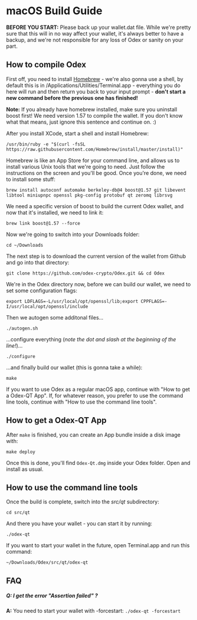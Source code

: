 # macOS Build Guide

**BEFORE YOU START:** Please back up your wallet.dat file. While we're pretty sure that this will in no way affect your wallet, it's always better to have a backup, and we're not responsible for any loss of Odex or sanity on your part.

## How to compile Odex

First off, you need to install [Homebrew](https://brew.sh/index_de.html) - we're also gonna use a shell, by default this is in /Applications/Utilities/Terminal.app - everything you do here will run and then return you back to your input prompt - **don't start a new command before the previous one has finished!**

**Note:** If you already have homebrew installed, make sure you uninstall boost first! We need version 1.57 to compile the wallet. If you don't know what that means, just ignore this sentence and continue on. :)

After you install XCode, start a shell and install Homebrew:

```/usr/bin/ruby -e "$(curl -fsSL https://raw.githubusercontent.com/Homebrew/install/master/install)"```

Homebrew is like an App Store for your command line, and allows us to install various Unix tools that we're going to need. Just follow the instructions on the screen and you'll be good. Once you're done, we need to install some stuff:

```brew install autoconf automake berkeley-db@4 boost@1.57 git libevent libtool miniupnpc openssl pkg-config protobuf qt zeromq librsvg```

We need a specific version of boost to build the current Odex wallet, and now that it's installed, we need to link it:

```brew link boost@1.57 --force```

Now we're going to switch into your Downloads folder:

```cd ~/Downloads```

The next step is to download the current version of the wallet from Github and go into that directory:

```git clone https://github.com/odex-crypto/Odex.git && cd Odex```

We're in the Odex directory now, before we can build our wallet, we need to set some configuration flags:

```export LDFLAGS=-L/usr/local/opt/openssl/lib;export CPPFLAGS=-I/usr/local/opt/openssl/include```

Then we autogen some additonal files...

```./autogen.sh```

...configure everything (*note the dot and slash at the beginning of the line!*)...

```./configure```

...and finally build our wallet (this is gonna take a while):

```make```

If you want to use Odex as a regular macOS app, continue with "How to get a Odex-QT App". If, for whatever reason, you prefer to use the command line tools, continue with "How to use the command line tools".

## How to get a Odex-QT App

After `make` is finished, you can create an App bundle inside a disk image with:

```make deploy```

Once this is done, you'll find `Odex-Qt.dmg` inside your Odex folder. Open and install as usual.

## How to use the command line tools

Once the build is complete, switch into the *src/qt* subdirectory:

```cd src/qt```

And there you have your wallet - you can start it by running:

```./odex-qt```

If you want to start your wallet in the future, open Terminal.app and run this command:

```~/Downloads/Odex/src/qt/odex-qt```

## FAQ

##### **Q:** I get the error "Assertion failed" ?

**A:** You need to start your wallet with -forcestart: `./odex-qt -forcestart`
